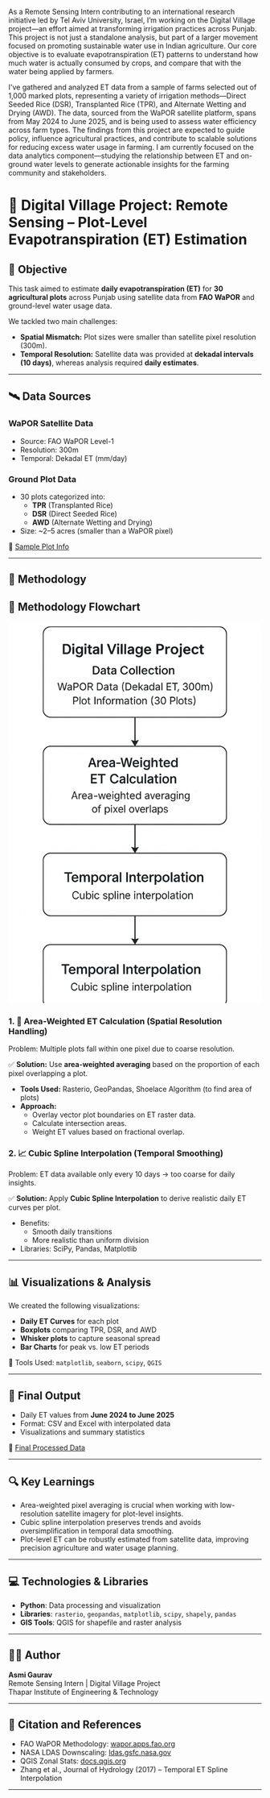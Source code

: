 As a Remote Sensing Intern contributing to an international research initiative led by Tel Aviv University, Israel, 
I’m working on the Digital Village project—an effort aimed at transforming irrigation practices across Punjab. 
This project is not just a standalone analysis, but part of a larger movement focused on promoting sustainable water use in Indian agriculture. 
Our core objective is to evaluate evapotranspiration (ET) patterns to understand how much water is actually consumed by crops, 
and compare that with the water being applied by farmers.

I've gathered and analyzed ET data from a sample of farms selected out of 1,000 marked plots, representing a variety of irrigation methods—Direct Seeded Rice (DSR), 
Transplanted Rice (TPR), and Alternate Wetting and Drying (AWD). The data, sourced from the WaPOR satellite platform, spans from May 2024 to June 2025, 
and is being used to assess water efficiency across farm types. The findings from this project are expected to guide policy, influence agricultural practices, 
and contribute to scalable solutions for reducing excess water usage in farming. I am currently focused on the data analytics component—studying the relationship between ET 
and on-ground water levels to generate actionable insights for the farming community and stakeholders.


# 🌾 Digital Village Project: Remote Sensing – Plot-Level Evapotranspiration (ET) Estimation

## 📌 Objective

This task aimed to estimate **daily evapotranspiration (ET)** for **30 agricultural plots** across Punjab using satellite data from **FAO WaPOR** and ground-level water usage data. 

We tackled two main challenges:
- **Spatial Mismatch:** Plot sizes were smaller than satellite pixel resolution (300m).
- **Temporal Resolution:** Satellite data was provided at **dekadal intervals (10 days)**, whereas analysis required **daily estimates**.

---

## 🛰️ Data Sources

### WaPOR Satellite Data
- Source: FAO WaPOR Level-1
- Resolution: 300m
- Temporal: Dekadal ET (mm/day)

### Ground Plot Data
- 30 plots categorized into:
  - **TPR** (Transplanted Rice)
  - **DSR** (Direct Seeded Rice)
  - **AWD** (Alternate Wetting and Drying)
- Size: ~2–5 acres (smaller than a WaPOR pixel)

🔗 [Sample Plot Info](https://docs.google.com/spreadsheets/d/1UrMY4plAIWYo_-UX7tvCAZfd4BBbuUAYrSaKru6elbY/edit?usp=sharing)

---

## 🧠 Methodology

## 🧭 Methodology Flowchart

<p align="center">
  <img src="ET_data_pipeline.png" alt="ET Estimation Flowchart" width="600"/>
</p>


### 1. 📏 Area-Weighted ET Calculation (Spatial Resolution Handling)
Problem: Multiple plots fall within one pixel due to coarse resolution.

✅ **Solution:** Use **area-weighted averaging** based on the proportion of each pixel overlapping a plot. 

- **Tools Used:** Rasterio, GeoPandas, Shoelace Algorithm (to find area of plots)
- **Approach:** 
  - Overlay vector plot boundaries on ET raster data.
  - Calculate intersection areas.
  - Weight ET values based on fractional overlap.

### 2. 📈 Cubic Spline Interpolation (Temporal Smoothing)
Problem: ET data available only every 10 days → too coarse for daily insights.

✅ **Solution:** Apply **Cubic Spline Interpolation** to derive realistic daily ET curves per plot.

- Benefits:
  - Smooth daily transitions
  - More realistic than uniform division
- Libraries: SciPy, Pandas, Matplotlib

---

## 📊 Visualizations & Analysis

We created the following visualizations:
- **Daily ET Curves** for each plot
- **Boxplots** comparing TPR, DSR, and AWD
- **Whisker plots** to capture seasonal spread
- **Bar Charts** for peak vs. low ET periods

📁 Tools Used: `matplotlib`, `seaborn`, `scipy`, `QGIS`

---

## 📁 Final Output

- Daily ET values from **June 2024 to June 2025**
- Format: CSV and Excel with interpolated data
- Visualizations and summary statistics

🔗 [Final Processed Data](https://docs.google.com/spreadsheets/d/1BIZ1y6_kQP5UEn6RG4NCZykfGErjCuwx8VpyyTQAMPo/edit?usp=sharing)

---

## 🔍 Key Learnings

- Area-weighted pixel averaging is crucial when working with low-resolution satellite imagery for plot-level insights.
- Cubic spline interpolation preserves trends and avoids oversimplification in temporal data smoothing.
- Plot-level ET can be robustly estimated from satellite data, improving precision agriculture and water usage planning.

---

## 💻 Technologies & Libraries

- **Python**: Data processing and visualization
- **Libraries**: `rasterio`, `geopandas`, `matplotlib`, `scipy`, `shapely`, `pandas`
- **GIS Tools**: QGIS for shapefile and raster analysis

---

## 👨‍🔬 Author

**Asmi Gaurav**  
Remote Sensing Intern | Digital Village Project  
Thapar Institute of Engineering & Technology

---

## 📌 Citation and References

- FAO WaPOR Methodology: [wapor.apps.fao.org](https://wapor.apps.fao.org/home/WAPOR_Methodology)
- NASA LDAS Downscaling: [ldas.gsfc.nasa.gov](https://ldas.gsfc.nasa.gov/)
- QGIS Zonal Stats: [docs.qgis.org](https://docs.qgis.org/)
- Zhang et al., Journal of Hydrology (2017) – Temporal ET Spline Interpolation

---

